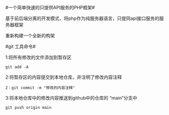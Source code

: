 #一个简单快速的只提供API服务的PHP框架#

基于前后端分离的开发模式，将php作为纯服务器语言，只提同api接口服务的服务器框架

重新构建一个全新的构架

#git 工具命令#

1:将所有修改的文件添加到暂存区

````
git add -A
````

2:将暂存区的内容提交到本地仓库，并注明了修改内容注释

````
2：git commit -m "修改的内容注释"
````

3:将本地仓库中的修改内容推送到github中的仓库的 “main”分支中

````
git push origin main
````
